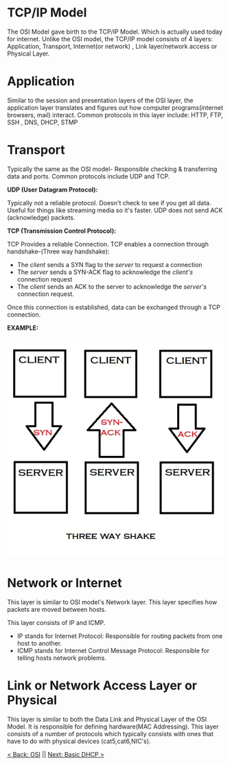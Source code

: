 # TCP/IP Model

The OSI Model gave birth to the TCP/IP Model. Which is actually used today for internet. Unlike the OSI model, the TCP/IP model consists of 4 layers: Application, Transport, Internet(or network) , Link layer/network access or Physical Layer.


# Application

Similar to the session and presentation layers of the OSI layer, the application layer translates and figures out how computer programs(internet browsers, mail) interact. Common protocols in this layer include: HTTP, FTP, SSH , DNS, DHCP, STMP

# Transport

Typically the  same as the OSI model- Responsible checking & transferring data and ports.  Common protocols include UDP and TCP.

**UDP (User Datagram Protocol):**

Typically not a reliable protocol. Doesn't check to see if you get all data. Useful for things like streaming media so it's faster. UDP does not send ACK (acknowledge) packets.

**TCP (Transmission Control Protocol):**

TCP Provides a reliable Connection. TCP enables a connection through handshake-(Three way handshake):

- The *client* sends a SYN flag to the *server* to request a connection
- The *server* sends a SYN-ACK flag to acknowledge the *client's* connection request
- The *client* sends an ACK to the server to acknowledge the *server's* connection request.

Once this connection is established, data can be exchanged through a TCP connection.

**EXAMPLE:**

![3_handshake](https://github.com/sxcdennis/Network/blob/master/images/threewayshake.jpg?raw=true)




# Network or Internet
This layer is similar to OSI model's Network layer. This layer specifies how packets are  moved between hosts.

This layer consists of IP and ICMP.

- IP stands for Internet Protocol: Responsible for routing packets from one host to another.
- ICMP stands for Internet Control Message Protocol: Responsible for telling hosts network problems.


# Link or Network Access Layer or Physical

This layer is similar to both the Data Link and Physical Layer of the OSI Model. It is responsible for defining hardware(MAC Addressing). This layer consists of a number of protocols which typically consists with ones that have to do with physical devices (cat5,cat6,NIC's).




[< Back: OSI](https://github.com/sxcdennis/Network/blob/master/OSI.md "OSI") || [Next: Basic DHCP >](https://github.com/sxcdennis/Network/blob/master/Basic%20DHCP.md "Basic DHCP")
